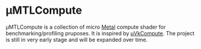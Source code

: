 # µMTLCompute

µMTLCompute is a collection of micro [Metal][metal] compute shader for benchmarking/profiling
pruposes. It is inspired by [µVkCompute][µvkcompute]. The project is still in very
early stage and will be expanded over time.


[metal]: https://developer.apple.com/metal/
[µvkcompute]: https://github.com/google/uVkCompute
